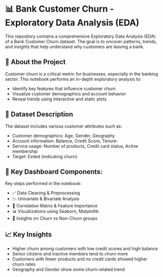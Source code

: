 # 📊 Bank Customer Churn - Exploratory Data Analysis (EDA)

This repository contains a comprehensive Exploratory Data Analysis (EDA) of a Bank Customer Churn dataset. The goal is to uncover patterns, trends, and insights that help understand why customers are leaving a bank.

## 📌 About the Project
Customer churn is a critical metric for businesses, especially in the banking sector. This notebook performs an in-depth exploratory analysis to:
- Identify key features that influence customer churn
- Visualize customer demographics and account behavior
- Reveal trends using interactive and static plots

## 📁 Dataset Description
The dataset includes various customer attributes such as:
- Customer demographics: Age, Gender, Geography
- Account information: Balance, Credit Score, Tenure-
- Service usage: Number of products, Credit card status, Active membership
- Target: Exited (indicating churn)

## 🎯 Key Dashboard Components:
Key steps performed in the notebook:
- ✅ Data Cleaning & Preprocessing
- 📉 Univariate & Bivariate Analysis
- 📌 Correlation Matrix & Feature Importance
- 📊 Visualizations using Seaborn, Matplotlib
- 📎 Insights on Churn vs Non-Churn groups

## 📈 Key Insights
- Higher churn among customers with low credit scores and high balance
- Senior citizens and inactive members tend to churn more
- Customers with fewer products and no credit cards showed higher churn rates
- Geography and Gender show some churn-related trend

